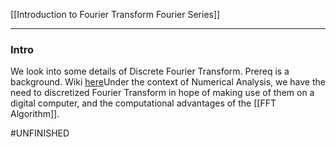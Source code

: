 [[Introduction to Fourier Transform Fourier Series]]

---
### **Intro**

We look into some details of Discrete Fourier Transform. Prereq is a background. Wiki [here](https://en.wikipedia.org/wiki/Discrete_Fourier_transform)Under the context of Numerical Analysis, we have the need to discretized Fourier Transform in hope of making use of them on a digital computer, and the computational advantages of the [[FFT Algorithm]]. 


#UNFINISHED 
